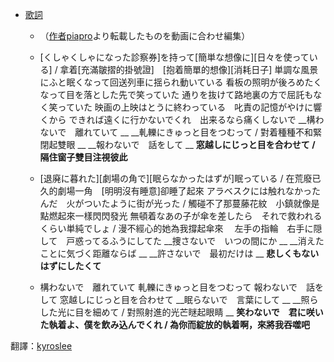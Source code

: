 - [歌詞](https://www5.atwiki.jp/hmiku/pages/35101)
    - （[作者piapro](http://piapro.jp/nulut314)より転載したものを動画に合わせ編集）
    - [くしゃくしゃになった診察券]を持って[簡単な想像に][日々を使っている] / 拿着[充滿皺摺的掛號證]　[抱着簡單的想像][消耗日子] 
単調な風景にふと眠くなって回送列車に揺られ動いている 
看板の照明が後ろめたくなって目を落とした先で笑っていた 
通りを抜けて路地裏の方で屈託もなく笑っていた 
映画の上映はとうに終わっている　叱責の記憶がやけに響くから 
できれば遠くに行かないでくれ　出来るなら痛くしないで
__構わないで　離れていて __
__軋轢にきゅっと目をつむって  / 對着種種不和緊閉起雙眼 __
__報わないで　話をして __
__窓越しにじっと目を合わせて / 隔住窗子雙目注視彼此__


    - [退廃に暮れた][劇場の角で][眠らなかったはずが]眠っている / 在荒廢已久的劇場一角　[明明沒有睡意]卻睡了起來 
アラベスクには触れなかったんだ　火がついたように街が光った / 觸碰不了那蔓藤花紋　小鎮就像是點燃起來一樣閃閃發光
無頓着なあの子が傘を差したら　それで救われるくらい単純でしょ / 漫不經心的她為我撐起傘來　
左手の指輪　右手に隠して　戸惑ってるふうにしてた
__捜さないで　いつの間にか __
__消えたことに気づく距離ならば __
__許さないで　最初だけは __
__悲しくもないはずにしたくて__


    - 構わないで　離れていて 
軋轢にきゅっと目をつむって 
報わないで　話をして 
窓越しにじっと目を合わせて 
__眠らないで　言葉にして __
__照らした光に目を細めて / 對照射進的光芒瞇起眼睛 __
__笑わないで　君に咲いた執着よ、僕を飲み込んでくれ / 為你而綻放的執着啊，來將我吞噬吧__

翻譯：[kyroslee](https://www9.atwiki.jp/vocaloidchly/pages/7627.html)
